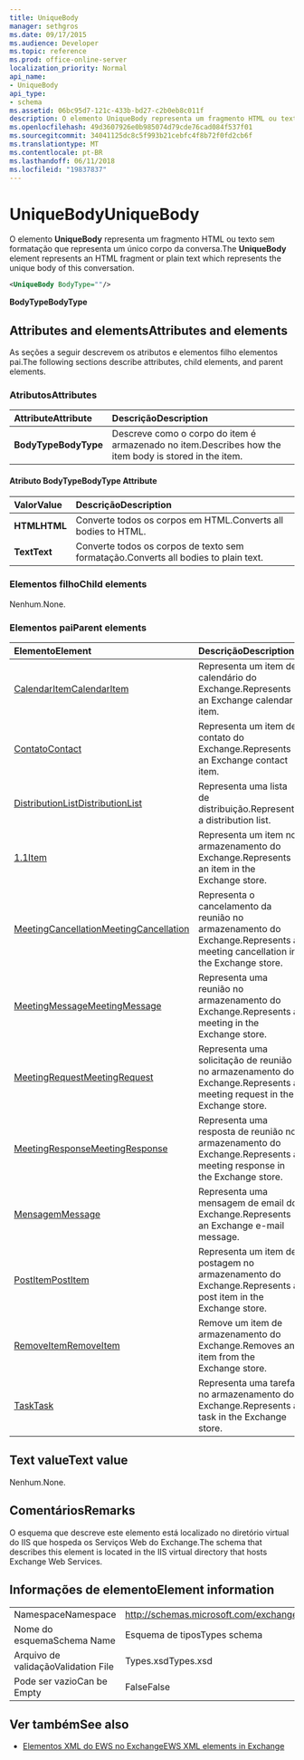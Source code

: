 ```yaml
---
title: UniqueBody
manager: sethgros
ms.date: 09/17/2015
ms.audience: Developer
ms.topic: reference
ms.prod: office-online-server
localization_priority: Normal
api_name:
- UniqueBody
api_type:
- schema
ms.assetid: 06bc95d7-121c-433b-bd27-c2b0eb8c011f
description: O elemento UniqueBody representa um fragmento HTML ou texto sem formatação que representa um único corpo da conversa.
ms.openlocfilehash: 49d3607926e0b985074d79cde76cad084f537f01
ms.sourcegitcommit: 34041125dc8c5f993b21cebfc4f8b72f0fd2cb6f
ms.translationtype: MT
ms.contentlocale: pt-BR
ms.lasthandoff: 06/11/2018
ms.locfileid: "19837837"
---
```

# <a name="uniquebody"></a><span data-ttu-id="1f772-103">UniqueBody</span><span class="sxs-lookup"><span data-stu-id="1f772-103">UniqueBody</span></span>

<span data-ttu-id="1f772-104">O elemento **UniqueBody** representa um fragmento HTML ou texto sem formatação que representa um único corpo da conversa.</span><span class="sxs-lookup"><span data-stu-id="1f772-104">The **UniqueBody** element represents an HTML fragment or plain text which represents the unique body of this conversation.</span></span> 
  
```XML
<UniqueBody BodyType=""/>
```

 <span data-ttu-id="1f772-105">**BodyType**</span><span class="sxs-lookup"><span data-stu-id="1f772-105">**BodyType**</span></span>
## <a name="attributes-and-elements"></a><span data-ttu-id="1f772-106">Attributes and elements</span><span class="sxs-lookup"><span data-stu-id="1f772-106">Attributes and elements</span></span>

<span data-ttu-id="1f772-107">As seções a seguir descrevem os atributos e elementos filho elementos pai.</span><span class="sxs-lookup"><span data-stu-id="1f772-107">The following sections describe attributes, child elements, and parent elements.</span></span>
  
### <a name="attributes"></a><span data-ttu-id="1f772-108">Atributos</span><span class="sxs-lookup"><span data-stu-id="1f772-108">Attributes</span></span>

|<span data-ttu-id="1f772-109">**Attribute**</span><span class="sxs-lookup"><span data-stu-id="1f772-109">**Attribute**</span></span>|<span data-ttu-id="1f772-110">**Descrição**</span><span class="sxs-lookup"><span data-stu-id="1f772-110">**Description**</span></span>|
|:-----|:-----|
|<span data-ttu-id="1f772-111">**BodyType**</span><span class="sxs-lookup"><span data-stu-id="1f772-111">**BodyType**</span></span> <br/> |<span data-ttu-id="1f772-112">Descreve como o corpo do item é armazenado no item.</span><span class="sxs-lookup"><span data-stu-id="1f772-112">Describes how the item body is stored in the item.</span></span>  <br/> |
   
#### <a name="bodytype-attribute"></a><span data-ttu-id="1f772-113">Atributo BodyType</span><span class="sxs-lookup"><span data-stu-id="1f772-113">BodyType Attribute</span></span>

|<span data-ttu-id="1f772-114">**Valor**</span><span class="sxs-lookup"><span data-stu-id="1f772-114">**Value**</span></span>|<span data-ttu-id="1f772-115">**Descrição**</span><span class="sxs-lookup"><span data-stu-id="1f772-115">**Description**</span></span>|
|:-----|:-----|
|<span data-ttu-id="1f772-116">**HTML**</span><span class="sxs-lookup"><span data-stu-id="1f772-116">**HTML**</span></span> <br/> |<span data-ttu-id="1f772-117">Converte todos os corpos em HTML.</span><span class="sxs-lookup"><span data-stu-id="1f772-117">Converts all bodies to HTML.</span></span>  <br/> |
|<span data-ttu-id="1f772-118">**Text**</span><span class="sxs-lookup"><span data-stu-id="1f772-118">**Text**</span></span> <br/> |<span data-ttu-id="1f772-119">Converte todos os corpos de texto sem formatação.</span><span class="sxs-lookup"><span data-stu-id="1f772-119">Converts all bodies to plain text.</span></span>  <br/> |
   
### <a name="child-elements"></a><span data-ttu-id="1f772-120">Elementos filho</span><span class="sxs-lookup"><span data-stu-id="1f772-120">Child elements</span></span>

<span data-ttu-id="1f772-121">Nenhum.</span><span class="sxs-lookup"><span data-stu-id="1f772-121">None.</span></span>
  
### <a name="parent-elements"></a><span data-ttu-id="1f772-122">Elementos pai</span><span class="sxs-lookup"><span data-stu-id="1f772-122">Parent elements</span></span>

|<span data-ttu-id="1f772-123">**Elemento**</span><span class="sxs-lookup"><span data-stu-id="1f772-123">**Element**</span></span>|<span data-ttu-id="1f772-124">**Descrição**</span><span class="sxs-lookup"><span data-stu-id="1f772-124">**Description**</span></span>|
|:-----|:-----|
|[<span data-ttu-id="1f772-125">CalendarItem</span><span class="sxs-lookup"><span data-stu-id="1f772-125">CalendarItem</span></span>](calendaritem.md) <br/> |<span data-ttu-id="1f772-126">Representa um item de calendário do Exchange.</span><span class="sxs-lookup"><span data-stu-id="1f772-126">Represents an Exchange calendar item.</span></span>  <br/> |
|[<span data-ttu-id="1f772-127">Contato</span><span class="sxs-lookup"><span data-stu-id="1f772-127">Contact</span></span>](contact.md) <br/> |<span data-ttu-id="1f772-128">Representa um item de contato do Exchange.</span><span class="sxs-lookup"><span data-stu-id="1f772-128">Represents an Exchange contact item.</span></span>  <br/> |
|[<span data-ttu-id="1f772-129">DistributionList</span><span class="sxs-lookup"><span data-stu-id="1f772-129">DistributionList</span></span>](distributionlist.md) <br/> |<span data-ttu-id="1f772-130">Representa uma lista de distribuição.</span><span class="sxs-lookup"><span data-stu-id="1f772-130">Represents a distribution list.</span></span>  <br/> |
|[<span data-ttu-id="1f772-131">1.1</span><span class="sxs-lookup"><span data-stu-id="1f772-131">Item</span></span>](item.md) <br/> |<span data-ttu-id="1f772-132">Representa um item no armazenamento do Exchange.</span><span class="sxs-lookup"><span data-stu-id="1f772-132">Represents an item in the Exchange store.</span></span>  <br/> |
|[<span data-ttu-id="1f772-133">MeetingCancellation</span><span class="sxs-lookup"><span data-stu-id="1f772-133">MeetingCancellation</span></span>](meetingcancellation.md) <br/> |<span data-ttu-id="1f772-134">Representa o cancelamento da reunião no armazenamento do Exchange.</span><span class="sxs-lookup"><span data-stu-id="1f772-134">Represents a meeting cancellation in the Exchange store.</span></span>  <br/> |
|[<span data-ttu-id="1f772-135">MeetingMessage</span><span class="sxs-lookup"><span data-stu-id="1f772-135">MeetingMessage</span></span>](meetingmessage.md) <br/> |<span data-ttu-id="1f772-136">Representa uma reunião no armazenamento do Exchange.</span><span class="sxs-lookup"><span data-stu-id="1f772-136">Represents a meeting in the Exchange store.</span></span>  <br/> |
|[<span data-ttu-id="1f772-137">MeetingRequest</span><span class="sxs-lookup"><span data-stu-id="1f772-137">MeetingRequest</span></span>](meetingrequest.md) <br/> |<span data-ttu-id="1f772-138">Representa uma solicitação de reunião no armazenamento do Exchange.</span><span class="sxs-lookup"><span data-stu-id="1f772-138">Represents a meeting request in the Exchange store.</span></span>  <br/> |
|[<span data-ttu-id="1f772-139">MeetingResponse</span><span class="sxs-lookup"><span data-stu-id="1f772-139">MeetingResponse</span></span>](meetingresponse.md) <br/> |<span data-ttu-id="1f772-140">Representa uma resposta de reunião no armazenamento do Exchange.</span><span class="sxs-lookup"><span data-stu-id="1f772-140">Represents a meeting response in the Exchange store.</span></span>  <br/> |
|[<span data-ttu-id="1f772-141">Mensagem</span><span class="sxs-lookup"><span data-stu-id="1f772-141">Message</span></span>](message-ex15websvcsotherref.md) <br/> |<span data-ttu-id="1f772-142">Representa uma mensagem de email do Exchange.</span><span class="sxs-lookup"><span data-stu-id="1f772-142">Represents an Exchange e-mail message.</span></span>  <br/> |
|[<span data-ttu-id="1f772-143">PostItem</span><span class="sxs-lookup"><span data-stu-id="1f772-143">PostItem</span></span>](postitem.md) <br/> |<span data-ttu-id="1f772-144">Representa um item de postagem no armazenamento do Exchange.</span><span class="sxs-lookup"><span data-stu-id="1f772-144">Represents a post item in the Exchange store.</span></span>  <br/> |
|[<span data-ttu-id="1f772-145">RemoveItem</span><span class="sxs-lookup"><span data-stu-id="1f772-145">RemoveItem</span></span>](removeitem.md) <br/> |<span data-ttu-id="1f772-146">Remove um item de armazenamento do Exchange.</span><span class="sxs-lookup"><span data-stu-id="1f772-146">Removes an item from the Exchange store.</span></span>  <br/> |
|[<span data-ttu-id="1f772-147">Task</span><span class="sxs-lookup"><span data-stu-id="1f772-147">Task</span></span>](task.md) <br/> |<span data-ttu-id="1f772-148">Representa uma tarefa no armazenamento do Exchange.</span><span class="sxs-lookup"><span data-stu-id="1f772-148">Represents a task in the Exchange store.</span></span>  <br/> |
   
## <a name="text-value"></a><span data-ttu-id="1f772-149">Text value</span><span class="sxs-lookup"><span data-stu-id="1f772-149">Text value</span></span>

<span data-ttu-id="1f772-150">Nenhum.</span><span class="sxs-lookup"><span data-stu-id="1f772-150">None.</span></span>
  
## <a name="remarks"></a><span data-ttu-id="1f772-151">Comentários</span><span class="sxs-lookup"><span data-stu-id="1f772-151">Remarks</span></span>

<span data-ttu-id="1f772-152">O esquema que descreve este elemento está localizado no diretório virtual do IIS que hospeda os Serviços Web do Exchange.</span><span class="sxs-lookup"><span data-stu-id="1f772-152">The schema that describes this element is located in the IIS virtual directory that hosts Exchange Web Services.</span></span>
  
## <a name="element-information"></a><span data-ttu-id="1f772-153">Informações de elemento</span><span class="sxs-lookup"><span data-stu-id="1f772-153">Element information</span></span>

|||
|:-----|:-----|
|<span data-ttu-id="1f772-154">Namespace</span><span class="sxs-lookup"><span data-stu-id="1f772-154">Namespace</span></span>  <br/> |http://schemas.microsoft.com/exchange/services/2006/types  <br/> |
|<span data-ttu-id="1f772-155">Nome do esquema</span><span class="sxs-lookup"><span data-stu-id="1f772-155">Schema Name</span></span>  <br/> |<span data-ttu-id="1f772-156">Esquema de tipos</span><span class="sxs-lookup"><span data-stu-id="1f772-156">Types schema</span></span>  <br/> |
|<span data-ttu-id="1f772-157">Arquivo de validação</span><span class="sxs-lookup"><span data-stu-id="1f772-157">Validation File</span></span>  <br/> |<span data-ttu-id="1f772-158">Types.xsd</span><span class="sxs-lookup"><span data-stu-id="1f772-158">Types.xsd</span></span>  <br/> |
|<span data-ttu-id="1f772-159">Pode ser vazio</span><span class="sxs-lookup"><span data-stu-id="1f772-159">Can be Empty</span></span>  <br/> |<span data-ttu-id="1f772-160">False</span><span class="sxs-lookup"><span data-stu-id="1f772-160">False</span></span>  <br/> |
   
## <a name="see-also"></a><span data-ttu-id="1f772-161">Ver também</span><span class="sxs-lookup"><span data-stu-id="1f772-161">See also</span></span>



- [<span data-ttu-id="1f772-162">Elementos XML do EWS no Exchange</span><span class="sxs-lookup"><span data-stu-id="1f772-162">EWS XML elements in Exchange</span></span>](ews-xml-elements-in-exchange.md)

